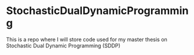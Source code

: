 # StochasticDualDynamicProgramming
This is a repo where I will store code used for my master thesis on Stochastic Dual Dynamic Programming (SDDP)
